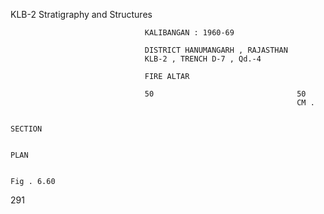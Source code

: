 KLB-2 Stratigraphy and Structures

                                  KALIBANGAN : 1960-69

                                  DISTRICT HANUMANGARH , RAJASTHAN
                                  KLB-2 , TRENCH D-7 , Qd.-4

                                  FIRE ALTAR

                                  50                                50
                                                                    CM .

                                                                             SECTION

                                                                                PLAN

                                                                          Fig . 6.60

291
